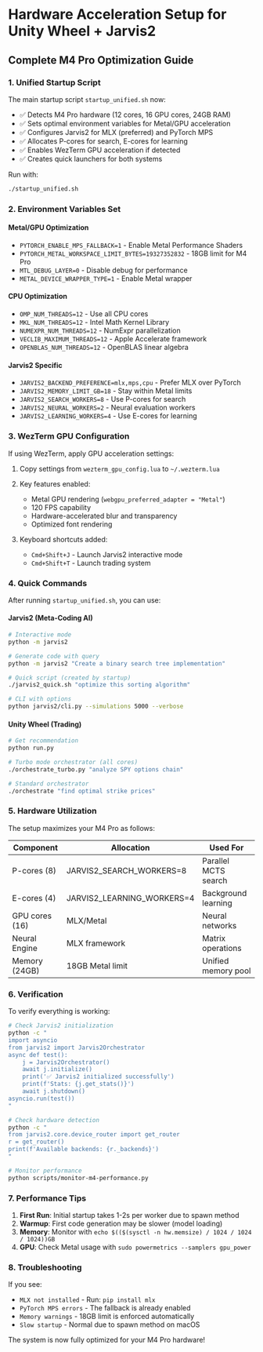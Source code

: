 # Hardware Acceleration Setup for Unity Wheel + Jarvis2

## Complete M4 Pro Optimization Guide

### 1. Unified Startup Script

The main startup script `startup_unified.sh` now:
- ✅ Detects M4 Pro hardware (12 cores, 16 GPU cores, 24GB RAM)
- ✅ Sets optimal environment variables for Metal/GPU acceleration
- ✅ Configures Jarvis2 for MLX (preferred) and PyTorch MPS
- ✅ Allocates P-cores for search, E-cores for learning
- ✅ Enables WezTerm GPU acceleration if detected
- ✅ Creates quick launchers for both systems

Run with:
```bash
./startup_unified.sh
```

### 2. Environment Variables Set

#### Metal/GPU Optimization
- `PYTORCH_ENABLE_MPS_FALLBACK=1` - Enable Metal Performance Shaders
- `PYTORCH_METAL_WORKSPACE_LIMIT_BYTES=19327352832` - 18GB limit for M4 Pro
- `MTL_DEBUG_LAYER=0` - Disable debug for performance
- `METAL_DEVICE_WRAPPER_TYPE=1` - Enable Metal wrapper

#### CPU Optimization
- `OMP_NUM_THREADS=12` - Use all CPU cores
- `MKL_NUM_THREADS=12` - Intel Math Kernel Library
- `NUMEXPR_NUM_THREADS=12` - NumExpr parallelization
- `VECLIB_MAXIMUM_THREADS=12` - Apple Accelerate framework
- `OPENBLAS_NUM_THREADS=12` - OpenBLAS linear algebra

#### Jarvis2 Specific
- `JARVIS2_BACKEND_PREFERENCE=mlx,mps,cpu` - Prefer MLX over PyTorch
- `JARVIS2_MEMORY_LIMIT_GB=18` - Stay within Metal limits
- `JARVIS2_SEARCH_WORKERS=8` - Use P-cores for search
- `JARVIS2_NEURAL_WORKERS=2` - Neural evaluation workers
- `JARVIS2_LEARNING_WORKERS=4` - Use E-cores for learning

### 3. WezTerm GPU Configuration

If using WezTerm, apply GPU acceleration settings:

1. Copy settings from `wezterm_gpu_config.lua` to `~/.wezterm.lua`
2. Key features enabled:
   - Metal GPU rendering (`webgpu_preferred_adapter = "Metal"`)
   - 120 FPS capability
   - Hardware-accelerated blur and transparency
   - Optimized font rendering

3. Keyboard shortcuts added:
   - `Cmd+Shift+J` - Launch Jarvis2 interactive mode
   - `Cmd+Shift+T` - Launch trading system

### 4. Quick Commands

After running `startup_unified.sh`, you can use:

#### Jarvis2 (Meta-Coding AI)
```bash
# Interactive mode
python -m jarvis2

# Generate code with query
python -m jarvis2 "Create a binary search tree implementation"

# Quick script (created by startup)
./jarvis2_quick.sh "optimize this sorting algorithm"

# CLI with options
python jarvis2/cli.py --simulations 5000 --verbose
```

#### Unity Wheel (Trading)
```bash
# Get recommendation
python run.py

# Turbo mode orchestrator (all cores)
./orchestrate_turbo.py "analyze SPY options chain"

# Standard orchestrator
./orchestrate "find optimal strike prices"
```

### 5. Hardware Utilization

The setup maximizes your M4 Pro as follows:

| Component | Allocation | Used For |
|-----------|------------|----------|
| P-cores (8) | JARVIS2_SEARCH_WORKERS=8 | Parallel MCTS search |
| E-cores (4) | JARVIS2_LEARNING_WORKERS=4 | Background learning |
| GPU cores (16) | MLX/Metal | Neural networks |
| Neural Engine | MLX framework | Matrix operations |
| Memory (24GB) | 18GB Metal limit | Unified memory pool |

### 6. Verification

To verify everything is working:

```bash
# Check Jarvis2 initialization
python -c "
import asyncio
from jarvis2 import Jarvis2Orchestrator
async def test():
    j = Jarvis2Orchestrator()
    await j.initialize()
    print('✅ Jarvis2 initialized successfully')
    print(f'Stats: {j.get_stats()}')
    await j.shutdown()
asyncio.run(test())
"

# Check hardware detection
python -c "
from jarvis2.core.device_router import get_router
r = get_router()
print(f'Available backends: {r._backends}')
"

# Monitor performance
python scripts/monitor-m4-performance.py
```

### 7. Performance Tips

1. **First Run**: Initial startup takes 1-2s per worker due to spawn method
2. **Warmup**: First code generation may be slower (model loading)
3. **Memory**: Monitor with `echo $(($(sysctl -n hw.memsize) / 1024 / 1024 / 1024))GB`
4. **GPU**: Check Metal usage with `sudo powermetrics --samplers gpu_power`

### 8. Troubleshooting

If you see:
- `MLX not installed` - Run: `pip install mlx`
- `PyTorch MPS errors` - The fallback is already enabled
- `Memory warnings` - 18GB limit is enforced automatically
- `Slow startup` - Normal due to spawn method on macOS

The system is now fully optimized for your M4 Pro hardware!